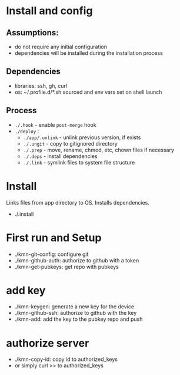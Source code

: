# Install and config
## Assumptions:
- do not require any initial configuration
- dependencies will be installed during the installation process

## Dependencies
- libraries: ssh, gh, curl
- os: ~/.profile.d/*.sh sourced and env vars set on shell launch

## Process
- `./.hook` - enable `post-merge` hook
- `./deploy` :
    - `./app/.unlink` - unlink previous version, if exists
    - `./.ungit` - copy to gitignored directory
    - `./.prep` - move, rename, chmod, etc, chown files if necessary
    - `./.deps` - install dependencies
    - `./.link` - symlink files to system file structure

# Install
Links files from app directory to OS. Installs dependencies.
- ./.install

# First run and Setup
- ./kmn-git-config: configure git
- ./kmn-github-auth: authorize to github with a token
- ./kmn-get-pubkeys: get repo with pubkeys

# add key
- ./kmn-keygen: generate a new key for the device
- ./kmn-github-ssh: authorize to github with the key
- ./kmn-add: add the key to the pubkey repo and push

# authorize server
- ./kmn-copy-id: copy id to authorized_keys
- or simply curl >> to authorized_keys
